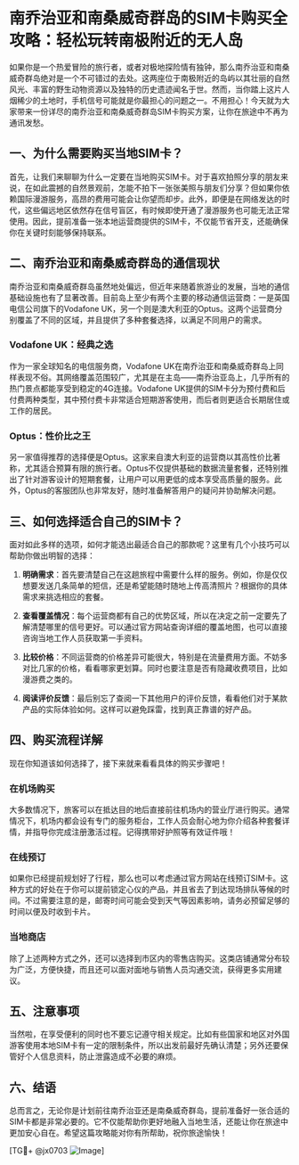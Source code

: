 # 南乔治亚和南桑威奇群岛的SIM卡购买全攻略：轻松玩转南极附近的无人岛

如果你是一个热爱冒险的旅行者，或者对极地探险情有独钟，那么南乔治亚和南桑威奇群岛绝对是一个不可错过的去处。这两座位于南极附近的岛屿以其壮丽的自然风光、丰富的野生动物资源以及独特的历史遗迹闻名于世。然而，当你踏上这片人烟稀少的土地时，手机信号可能就是你最担心的问题之一。不用担心！今天就为大家带来一份详尽的南乔治亚和南桑威奇群岛SIM卡购买方案，让你在旅途中不再为通讯发愁。

## 一、为什么需要购买当地SIM卡？

首先，让我们来聊聊为什么一定要在当地购买SIM卡。对于喜欢拍照分享的朋友来说，在如此震撼的自然景观前，怎能不拍下一张张美照与朋友们分享？但如果你依赖国际漫游服务，高昂的费用可能会让你望而却步。此外，即便是在网络发达的时代，这些偏远地区依然存在信号盲区，有时候即使开通了漫游服务也可能无法正常使用。因此，提前准备一张本地运营商提供的SIM卡，不仅能节省开支，还能确保你在关键时刻能够保持联系。

## 二、南乔治亚和南桑威奇群岛的通信现状

南乔治亚和南桑威奇群岛虽然地处偏远，但近年来随着旅游业的发展，当地的通信基础设施也有了显著改善。目前岛上至少有两个主要的移动通信运营商：一是英国电信公司旗下的Vodafone UK，另一个则是澳大利亚的Optus。这两个运营商分别覆盖了不同的区域，并且提供了多种套餐选择，以满足不同用户的需求。

### Vodafone UK：经典之选
作为一家全球知名的电信服务商，Vodafone UK在南乔治亚和南桑威奇群岛上同样表现不俗。其网络覆盖范围较广，尤其是在主岛——南乔治亚岛上，几乎所有的热门景点都能享受到稳定的4G连接。Vodafone UK提供的SIM卡分为预付费和后付费两种类型，其中预付费卡非常适合短期游客使用，而后者则更适合长期居住或工作的居民。

### Optus：性价比之王
另一家值得推荐的选择便是Optus。这家来自澳大利亚的运营商以其高性价比著称，尤其适合预算有限的旅行者。Optus不仅提供基础的数据流量套餐，还特别推出了针对游客设计的短期套餐，让用户可以用更低的成本享受高质量的服务。此外，Optus的客服团队也非常友好，随时准备解答用户的疑问并协助解决问题。

## 三、如何选择适合自己的SIM卡？

面对如此多样的选项，如何才能选出最适合自己的那款呢？这里有几个小技巧可以帮助你做出明智的选择：

1. **明确需求**：首先要清楚自己在这趟旅程中需要什么样的服务。例如，你是仅仅想要发送几条简单的短信，还是希望能随时随地上传高清照片？根据你的具体需求来挑选相应的套餐。
   
2. **查看覆盖情况**：每个运营商都有自己的优势区域，所以在决定之前一定要先了解清楚哪里的信号更好。可以通过官方网站查询详细的覆盖地图，也可以直接咨询当地工作人员获取第一手资料。
   
3. **比较价格**：不同运营商的价格差异可能很大，特别是在流量费用方面。不妨多对比几家的价格，看看哪家更划算。同时也要注意是否有隐藏收费项目，比如漫游费之类的。

4. **阅读评价反馈**：最后别忘了查阅一下其他用户的评价反馈，看看他们对于某款产品的实际体验如何。这样可以避免踩雷，找到真正靠谱的好产品。

## 四、购买流程详解

现在你知道该如何选择了，接下来就来看看具体的购买步骤吧！

### 在机场购买
大多数情况下，旅客可以在抵达目的地后直接前往机场内的营业厅进行购买。通常情况下，机场内都会设有专门的服务柜台，工作人员会耐心地为你介绍各种套餐详情，并指导你完成注册激活过程。记得携带好护照等有效证件哦！

### 在线预订
如果你已经提前规划好了行程，那么也可以考虑通过官方网站在线预订SIM卡。这种方式的好处在于你可以提前锁定心仪的产品，并且省去了到达现场排队等候的时间。不过需要注意的是，邮寄时间可能会受到天气等因素影响，请务必预留足够的时间以便及时收到卡片。

### 当地商店
除了上述两种方式之外，还可以选择到市区内的零售店购买。这类店铺通常分布较为广泛，方便快捷，而且还可以面对面地与销售人员沟通交流，获得更多实用建议。

## 五、注意事项

当然啦，在享受便利的同时也不要忘记遵守相关规定。比如有些国家和地区对外国游客使用本地SIM卡有一定的限制条件，所以出发前最好先确认清楚；另外还要保管好个人信息资料，防止泄露造成不必要的麻烦。

## 六、结语

总而言之，无论你是计划前往南乔治亚还是南桑威奇群岛，提前准备好一张合适的SIM卡都是非常必要的。它不仅能帮助你更好地融入当地生活，还能让你在旅途中更加安心自在。希望这篇攻略能对你有所帮助，祝你旅途愉快！

[TG💪+ @jx0703 ![Image](https://github.com/user-attachments/assets/dbca1d08-cadb-493c-b0ec-ad6f7a83f270)]